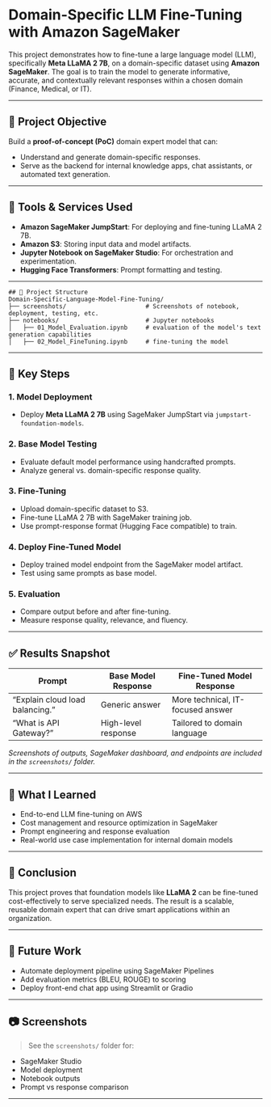 # Domain-Specific LLM Fine-Tuning with Amazon SageMaker

This project demonstrates how to fine-tune a large language model (LLM), specifically **Meta LLaMA 2 7B**, on a domain-specific dataset using **Amazon SageMaker**. The goal is to train the model to generate informative, accurate, and contextually relevant responses within a chosen domain (Finance, Medical, or IT).

---

## 📌 Project Objective

Build a **proof-of-concept (PoC)** domain expert model that can:
- Understand and generate domain-specific responses.
- Serve as the backend for internal knowledge apps, chat assistants, or automated text generation.

---

## 🚀 Tools & Services Used

- **Amazon SageMaker JumpStart**: For deploying and fine-tuning LLaMA 2 7B.
- **Amazon S3**: Storing input data and model artifacts.
- **Jupyter Notebook on SageMaker Studio**: For orchestration and experimentation.
- **Hugging Face Transformers**: Prompt formatting and testing.

---

```
## 📁 Project Structure
Domain-Specific-Language-Model-Fine-Tuning/
├── screenshots/                      # Screenshots of notebook, deployment, testing, etc.
├── notebooks/                        # Jupyter notebooks
│   ├── 01_Model_Evaluation.ipynb     # evaluation of the model's text generation capabilities
│   ├── 02_Model_FineTuning.ipynb     # fine-tuning the model
```

---

## 🧠 Key Steps

### 1. Model Deployment
- Deploy **Meta LLaMA 2 7B** using SageMaker JumpStart via `jumpstart-foundation-models`.

### 2. Base Model Testing
- Evaluate default model performance using handcrafted prompts.
- Analyze general vs. domain-specific response quality.

### 3. Fine-Tuning
- Upload domain-specific dataset to S3.
- Fine-tune LLaMA 2 7B with SageMaker training job.
- Use prompt-response format (Hugging Face compatible) to train.

### 4. Deploy Fine-Tuned Model
- Deploy trained model endpoint from the SageMaker model artifact.
- Test using same prompts as base model.

### 5. Evaluation
- Compare output before and after fine-tuning.
- Measure response quality, relevance, and fluency.

---

## ✅ Results Snapshot

| Prompt | Base Model Response | Fine-Tuned Model Response |
|--------|---------------------|---------------------------|
| “Explain cloud load balancing.” | Generic answer | More technical, IT-focused answer |
| “What is API Gateway?”         | High-level response | Tailored to domain language |

_Screenshots of outputs, SageMaker dashboard, and endpoints are included in the `screenshots/` folder._

---

## 📘 What I Learned

- End-to-end LLM fine-tuning on AWS
- Cost management and resource optimization in SageMaker
- Prompt engineering and response evaluation
- Real-world use case implementation for internal domain models

---

## 🏁 Conclusion

This project proves that foundation models like **LLaMA 2** can be fine-tuned cost-effectively to serve specialized needs. The result is a scalable, reusable domain expert that can drive smart applications within an organization.

---

## 🧠 Future Work

- Automate deployment pipeline using SageMaker Pipelines
- Add evaluation metrics (BLEU, ROUGE) to scoring
- Deploy front-end chat app using Streamlit or Gradio

---

## 📷 Screenshots

> See the `screenshots/` folder for:
- SageMaker Studio
- Model deployment
- Notebook outputs
- Prompt vs response comparison

---



